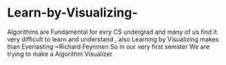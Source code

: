 # Learn-by-Visualizing-
Algorithms are Fundamental for evry CS undergrad and many of us find it very difficult to learn and understand , also Learning by Visualizing makes than Everlasting ~Richard Feynmen So in our very first semster We are trying to make a Algorithm Visualizer  
